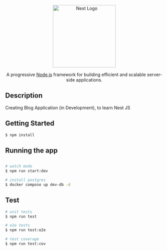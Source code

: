 <p align="center">
  <a href="http://nestjs.com/" target="blank"><img src="https://nestjs.com/img/logo-small.svg" width="200" alt="Nest Logo" /></a>
</p>

[circleci-image]: https://img.shields.io/circleci/build/github/nestjs/nest/master?token=abc123def456
[circleci-url]: https://circleci.com/gh/nestjs/nest

  <p align="center">A progressive <a href="http://nodejs.org" target="_blank">Node.js</a> framework for building efficient and scalable server-side applications.</p>



## Description

Creating Blog Application (in Development), to learn Nest JS

## Getting Started

```bash
$ npm install
```

## Running the app

```bash

# watch mode
$ npm run start:dev

# install postgres
$ docker compose up dev-db -d
```

## Test

```bash
# unit tests
$ npm run test

# e2e tests
$ npm run test:e2e

# test coverage
$ npm run test:cov
```

